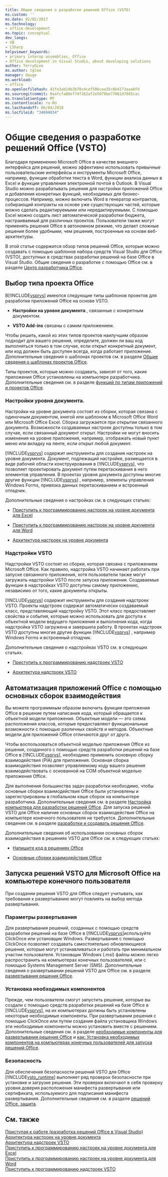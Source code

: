 ```yaml
---
title: Общие сведения о разработке решений Office (VSTO)
ms.custom: ''
ms.date: 02/02/2017
ms.technology:
- office-development
ms.topic: conceptual
dev_langs:
- VB
- CSharp
helpviewer_keywords:
- primary interop assemblies, Office
- Office development in Visual Studio, about developing solutions
author: TerryGLee
ms.author: tglee
manager: douge
ms.workload:
- office
ms.openlocfilehash: 41fe3ab24b3b70c4cef596caa35c0b4173aaa8fd
ms.sourcegitcommit: 0aafcfa08ef74f162af2e5079be77061d7885cac
ms.translationtype: MT
ms.contentlocale: ru-RU
ms.lasthandoff: 06/04/2018
ms.locfileid: "34694034"
---
```

# <a name="office-solutions-development-overview-vsto"></a>Общие сведения о разработке решений Office (VSTO)
  Благодаря применению Microsoft Office в качестве внешнего интерфейса для решений, можно эффективно использовать привычные пользовательские интерфейсы и инструменты Microsoft Office, например, функции обработки текста в Word, функции анализа данных в Excel и функции управления электронной почтой в Outlook. В Visual Studio можно разрабатывать решения для настройки приложений Office и добавления конкретных функций, необходимых для бизнес-процессов. Например, можно включить Word в генератор контрактов, собирающий контракты на основе уже существующих частей, которые можно сделать редактируемыми или нередактируемыми. С помощью Excel можно создать лист автоматической разработки бюджета, настраиваемый для различных проектов. Пользователи также могут применять решения Office в автономном режиме, что делает сложные решения более удобными, чем решения, построенные на основе веб-архитектуры.  
  
 В этой статье содержится обзор типов решений Office, которые можно создавать с помощью шаблонов набора средств Visual Studio для Office (VSTO), доступных в средствах разработки решений на базе Office в Visual Studio. Общие сведения о разработке с помощью Office см. в разделе [Центр разработчика Office](https://dev.office.com/).  
  
## <a name="choose-an-office-project-type"></a>Выбор типа проекта Office  
 В[!INCLUDE[vsprvs](../sharepoint/includes/vsprvs-md.md)] имеются следующие типы шаблонов проектов для разработки приложений Office на основе VSTO.  
  
-   **Настройки на уровне документа** , связанные с конкретным документом.  
  
-   **VSTO Add-ins** связаны с самим приложением.  
  
 Чтобы решить, какой из этих типов проектов наилучшим образом подходит для вашего решения, определите, должен ли ваш код выполняться только в том случае, если открыт конкретный документ, или код должен быть доступен всегда, когда работает приложение. Дополнительные сведения о шаблонах проектов см. в разделе [Общие сведения о шаблонах проектов Office](../vsto/office-project-templates-overview.md).  
  
 Типы проектов, которые можно создавать, зависят от того, какие приложения Office установлены на компьютере разработчика. Дополнительные сведения см. в разделе [функций по типам приложений и проектов Office](../vsto/features-available-by-office-application-and-project-type.md).  
  
### <a name="document-level-customizations"></a>Настройки уровня документа.  
 Настройки на уровне документа состоят из сборки, которая связана с одиночным документом, книгой или шаблоном в Microsoft Office Word или Microsoft Office Excel. Сборка загружается при открытии связанного документа. Возможности создаваемых настроек доступны только в том случае, если связанный документ открыт. Настройки не могут вносить изменения на уровне приложения, например, отображать новый пункт меню или вкладку на ленте, если открыт любой документ.  
  
 [!INCLUDE[vsprvs](../sharepoint/includes/vsprvs-md.md)] содержит инструменты для создания настроек на уровне документа. Документ, подлежащий настройке, размещается в виде рабочей области конструирования в [!INCLUDE[vsprvs](../sharepoint/includes/vsprvs-md.md)], что позволяет проектировать документ путем перетаскивания в него элементов управления. В проектах уровня документа доступны многие другие функции [!INCLUDE[vsprvs](../sharepoint/includes/vsprvs-md.md)] , например, элементы управления Windows Forms, привязка данных перетаскиванием и встроенный отладчик.  
  
 Дополнительные сведения о настройках см. в следующих статьях:  
  
-   [Приступить к программированию настроек на уровне документа для Excel](../vsto/getting-started-programming-document-level-customizations-for-excel.md)  
  
-   [Приступить к программированию настроек на уровне документа для Word](../vsto/getting-started-programming-document-level-customizations-for-word.md)  
  
-   [Архитектура настроек на уровне документа](../vsto/architecture-of-document-level-customizations.md)  
  
### <a name="vsto-add-ins"></a>Надстройки VSTO  
 Надстройки VSTO состоят из сборки, которая связана с приложением Microsoft Office. Как правило, надстройка VSTO начинает работать при запуске связанного приложения, хотя пользователи также могут загружать надстройки VSTO после запуска приложения. Создаваемые функции в надстройках VSTO доступны самому приложению, независимо от того, какие документы открыты.  
  
 [!INCLUDE[vsprvs](../sharepoint/includes/vsprvs-md.md)] содержит инструменты для создания надстроек VSTO. Проекты надстроек содержат автоматически создаваемый класс, представляющий надстройку VSTO. Этот класс предоставляет свойства и события, которые можно использовать для доступа к объектной модели ведущего приложения и выполнения кода, когда надстройка VSTO загружена и завершила работу. В проектах надстроек VSTO доступны многие другие функции [!INCLUDE[vsprvs](../sharepoint/includes/vsprvs-md.md)] , например Windows Forms и встроенный отладчик.  
  
 Дополнительные сведения о надстройках VSTO см. в следующих статьях.  
  
-   [Приступить к программированию надстроек VSTO](../vsto/getting-started-programming-vsto-add-ins.md)  
  
-   [Архитектура надстроек VSTO](../vsto/architecture-of-vsto-add-ins.md)  
  
## <a name="automate-office-applications-by-using-primary-interop-assemblies"></a>Автоматизация приложений Office с помощью основных сборок взаимодействия  
 Вы можете программным образом включить функции приложения Office в решение путем написания кода, который обращается к объектной модели приложения. Объектные модели — это схема расположения классов, которые предоставляют функциональные возможности с помощью различных свойств и методов. Объектные модели для приложений Office отличаются друг от друга.  
  
 Чтобы воспользоваться объектной моделью приложения Office из решения, созданного с помощью средств разработки решений на базе Office в [!INCLUDE[vsprvs](../sharepoint/includes/vsprvs-md.md)], необходимо применить основную сборку взаимодействия (PIA) для приложения. Основная сборка взаимодействия позволяет управляемому коду вашего решения взаимодействовать с основанной на COM объектной моделью приложения Office.  
  
 Для выполнения большинства задач разработки необходимо, чтобы основные сборки взаимодействия Office были установлены и зарегистрированы в глобальном кэше сборок на компьютере разработчика. Дополнительные сведения см. в разделе [Настройка компьютера для разработки решений Office](../vsto/configuring-a-computer-to-develop-office-solutions.md). Для запуска решений VSTO для Office наличие основных сборок взаимодействия Office на компьютере конечного пользователя не требуется. Дополнительные сведения см. в разделе [разработки и создавать решения Office](../vsto/designing-and-creating-office-solutions.md).  
  
 Дополнительные сведения об использовании основных сборок взаимодействия в решениях VSTO для Office см. в следующих статьях:  
  
-   [Напишите код в решениях Office](../vsto/writing-code-in-office-solutions.md)  
  
-   [Основные сборки взаимодействия Office](../vsto/office-primary-interop-assemblies.md)  
  
## <a name="run-microsoft-vsto-office-solutions-on-end-user-computers"></a>Запуска решений VSTO для Microsoft Office на компьютере конечного пользователя  
 При создании решения VSTO для Office следует учитывать, как требования к развертыванию могут повлиять на выбор метода развертывания.  
  
### <a name="deployment-options"></a>Параметры развертывания  
 Для развертывания решений, созданных с помощью средств разработки решений на базе Office в [!INCLUDE[vsprvs](../sharepoint/includes/vsprvs-md.md)]используйте ClickOnce или установщик Windows. Развертывание с помощью ClickOnce позволяет создавать самостоятельно обновляющиеся решения, которые могут устанавливаться и работать при минимальном участии пользователя. Установщик Windows (*.msi*) файлы можно легко распространить на компьютерах конечных пользователей, или с помощью Systems Management Server (SMS). Дополнительные сведения о развертывании решений VSTO для Office см. в разделе [развертывания решения Office](../vsto/deploying-an-office-solution.md).  
  
### <a name="install-prerequisites"></a>Установка необходимых компонентов  
 Прежде, чем пользователи смогут запустить решение, которые вы создали с помощью средств разработки решений на базе Office в [!INCLUDE[vsprvs](../sharepoint/includes/vsprvs-md.md)], на их компьютерах должны быть установлены некоторые необходимые компоненты. При развертывании решения с помощью ClickOnce или путем создания файла установщика Windows эти необходимые компоненты можно установить вместе с решением. Дополнительные сведения см. в разделе [необходимые компоненты для развертывания решения Office](http://msdn.microsoft.com/en-us/9f672809-43a3-40a1-9057-397ce3b5126e) и [как: Установка необходимых компонентов на компьютерах конечных пользователей для запуска решений Office](http://msdn.microsoft.com/en-us/74dd2c52-838f-4abf-b2b4-4d7b0c2a0a98).  
  
### <a name="security"></a>Безопасность  
 Для обеспечения безопасности решений VSTO для Office [!INCLUDE[vsto_runtime](../vsto/includes/vsto-runtime-md.md)] выполняет ряд проверок безопасности при установке и загрузке решения. Эти проверки включают в себя проверку уровня доверия расположения манифеста развертывания или сертификата, используемого для подписания манифеста развертывания. Дополнительные сведения см. в разделе [решений Office, защита](../vsto/securing-office-solutions.md).  
  
## <a name="see-also"></a>См. также  
 [Приступая к работе &#40;разработка решений Office в Visual Studio&#41;](../vsto/getting-started-office-development-in-visual-studio.md)   
 [Архитектура настроек на уровне документа](../vsto/architecture-of-document-level-customizations.md)   
 [Архитектура надстроек VSTO](../vsto/architecture-of-vsto-add-ins.md)   
 [Приступить к программированию настроек на уровне документа для Excel](../vsto/getting-started-programming-document-level-customizations-for-excel.md)   
 [Приступить к программированию настроек на уровне документа для Word](../vsto/getting-started-programming-document-level-customizations-for-word.md)   
 [Приступить к программированию надстроек VSTO](../vsto/getting-started-programming-vsto-add-ins.md)  
  
  
